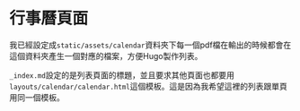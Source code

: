 # 行事曆頁面

我已經設定成`static/assets/calendar`資料夾下每一個pdf檔在輸出的時候都會在這個資料夾產生一個對應的檔案，方便Hugo製作列表。

`_index.md`設定的是列表頁面的標題，並且要求其他頁面也都要用`layouts/calendar/calendar.html`這個模板。這是因為我希望這裡的列表跟單頁用同一個模板。
